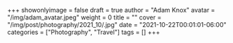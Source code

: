 +++
showonlyimage = false
draft = true
author = "Adam Knox"
avatar = "/img/adam_avatar.jpeg"
weight = 0
title = ""
cover = "/img/post/photography/2021_10/.jpg"
date = "2021-10-22T00:01:01-06:00"
categories = ["Photography", "Travel"]
tags = []
+++
<!--more-->

